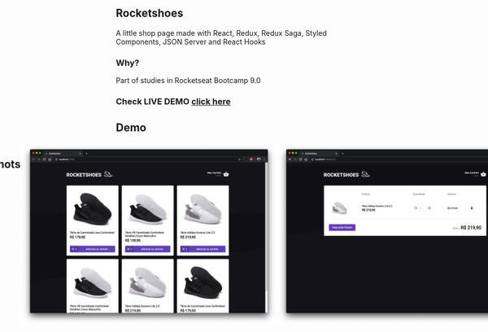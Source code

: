 ## Rocketshoes

A little shop page made with React, Redux, Redux Saga, Styled Components, JSON Server and React Hooks

### Why?

Part of studies in Rocketseat Bootcamp 9.0

### Check LIVE DEMO <a href="https://rocketshoesbygreg.netlify.com/" target="_blank" rel="noopener noreferrer">click here</a>

## Demo

<div style="display: flex; justify-content: center">

<center><img src="screenshots/rocketshoes.gif"/></center>

## Screenshots

<img src="screenshots/screenshot1.png"/>
<img src="screenshots/screenshot2.png"/>
</div>
